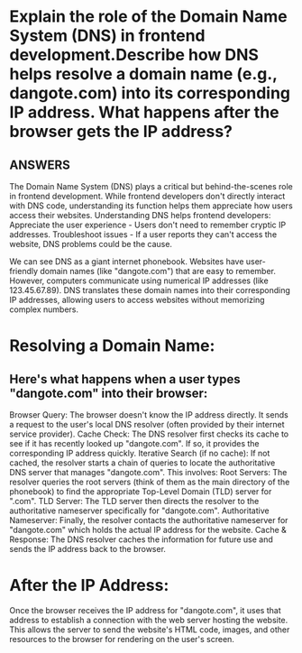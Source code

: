 # Explain the role of the Domain Name System (DNS) in frontend development.Describe how DNS helps resolve a domain name (e.g., dangote.com) into its corresponding IP address. What happens after the browser gets the IP address?

## ANSWERS
The Domain Name System (DNS) plays a critical but behind-the-scenes role in frontend development. While frontend developers don't directly interact with DNS code, understanding its function helps them appreciate how users access their websites. Understanding DNS helps frontend developers:
Appreciate the user experience - Users don't need to remember cryptic IP addresses.
Troubleshoot issues - If a user reports they can't access the website, DNS problems could be the cause.

We can see DNS as a giant internet phonebook. Websites have user-friendly domain names (like "dangote.com") that are easy to remember. However, computers communicate using numerical IP addresses (like 123.45.67.89). DNS translates these domain names into their corresponding IP addresses, allowing users to access websites without memorizing complex numbers.

# Resolving a Domain Name:

## Here's what happens when a user types "dangote.com" into their browser:
Browser Query: The browser doesn't know the IP address directly. It sends a request to the user's local DNS resolver (often provided by their internet service provider).
Cache Check: The DNS resolver first checks its cache to see if it has recently looked up "dangote.com". If so, it provides the corresponding IP address quickly.
Iterative Search (if no cache): If not cached, the resolver starts a chain of queries to locate the authoritative DNS server that manages "dangote.com". This involves: 
Root Servers: The resolver queries the root servers (think of them as the main directory of the phonebook) to find the appropriate Top-Level Domain (TLD) server for ".com".
TLD Server: The TLD server then directs the resolver to the authoritative nameserver specifically for "dangote.com".
Authoritative Nameserver: Finally, the resolver contacts the authoritative nameserver for "dangote.com" which holds the actual IP address for the website.
Cache & Response: The DNS resolver caches the information for future use and sends the IP address back to the browser.

# After the IP Address:
Once the browser receives the IP address for "dangote.com", it uses that address to establish a connection with the web server hosting the website. This allows the server to send the website's HTML code, images, and other resources to the browser for rendering on the user's screen.




